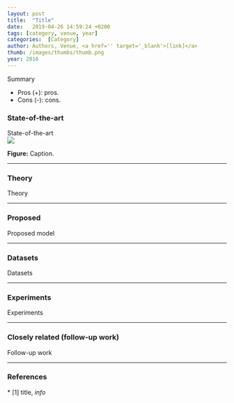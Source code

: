 ```yaml
---
layout: post
title:  "Title"
date:   2019-04-26 14:59:24 +0200
tags: [category, venue, year]
categories:  [Category]
author: Authors, Venue, <a href='' target='_blank'>[link]</a>
thumb: /images/thumbs/thumb.png
year: 2016
---
```




<div class="summary">
Summary
<ul>
<li><span class="procons">Pros (+):</span> pros.</li>
<li><span class="procons">Cons (-):</span> cons.</li>
</ul>
</div>


<h3 class="section sota"> State-of-the-art </h3>
State-of-the-art


<div class="figure">
<img src="{{ site.baseurl }}/images/posts/image.png">
<p><b>Figure:</b> Caption.</p>
</div>

---

<h3 class="section theory"> Theory </h3>

Theory

--- 

<h3 class="section proposed"> Proposed </h3>

Proposed model


---

<h3 class="section dataset"> Datasets </h3>

Datasets


---

<h3 class="section experiments"> Experiments </h3>

Experiments

---

<h3 class="section followup">Closely related (follow-up work)</h3>

Follow-up work

---

<h3 class="section references"> References </h3>
* <span class="citations">[1]</span> title, <i>info</i>

